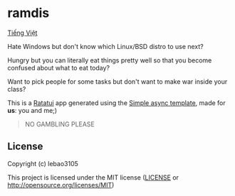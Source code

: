 # ramdis
[Tiếng Việt](README-vi.md)

Hate Windows but don't know which Linux/BSD distro to use next?

Hungry but you can literally eat things pretty well so that you become confused about what to eat today?

Want to pick people for some tasks but don't want to make war inside your class?

This is a [Ratatui] app generated using the [Simple async template], made for **us**: you and me;)

> NO GAMBLING PLEASE

[Ratatui]: https://ratatui.rs
[Simple async template]: https://github.com/ratatui/templates/tree/main/simple-async

## License

Copyright (c) lebao3105

This project is licensed under the MIT license ([LICENSE] or <http://opensource.org/licenses/MIT>)

[LICENSE]: ./LICENSE
